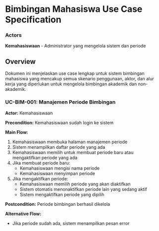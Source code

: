 # Bimbingan Mahasiswa Use Case Specification

### Actors
**Kemahasiswaan** - Administrator yang mengelola sistem dan periode

## Overview

Dokumen ini menjelaskan use case lengkap untuk sistem bimbingan mahasiswa yang mencakup semua skenario penggunaan, aktor, dan alur kerja yang diperlukan untuk mengelola bimbingan akademik dan non-akademik.

### UC-BIM-001: Manajemen Periode Bimbingan

**Actor:** Kemahasiswaan

**Precondition:** Kemahasiswaan sudah login ke sistem

**Main Flow:**
1. Kemahasiswaan membuka halaman manajemen periode
2. Sistem menampilkan daftar periode yang ada
3. Kemahasiswaan memilih untuk membuat periode baru atau mengaktifkan periode yang ada
4. Jika membuat periode baru:
   - Kemahasiswaan mengisi nama periode
   - Kemahasiswaan menyimpan periode
5. Jika mengaktifkan periode:
   - Kemahasiswaan memilih periode yang akan diaktifkan
   - Sistem otomatis menonaktifkan periode lain yang sedang aktif
   - Sistem mengaktifkan periode yang dipilih

**Postcondition:** Periode bimbingan berhasil dikelola

**Alternative Flow:**
- Jika periode sudah ada, sistem menampilkan pesan error